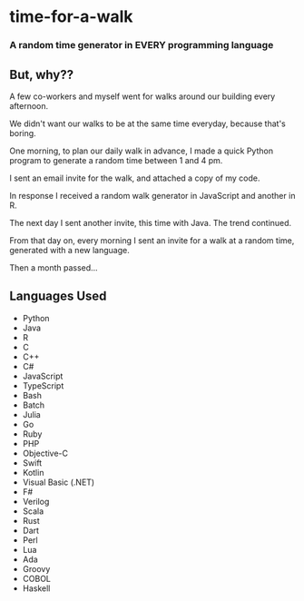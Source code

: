 # time-for-a-walk
### A random time generator in **EVERY** programming language

## But, why??
A few co-workers and myself went for walks around our building every afternoon.

We didn't want our walks to be at the same time everyday, because that's boring.

One morning, to plan our daily walk in advance, I made a quick Python program to generate a random time between 1 and 4 pm.

I sent an email invite for the walk, and attached a copy of my code.

In response I received a random walk generator in JavaScript and another in R.

The next day I sent another invite, this time with Java. The trend continued.

From that day on, every morning I sent an invite for a walk at a random time, generated with a new language.

Then a month passed...


## Languages Used
- Python
- Java
- R
- C
- C++
- C#
- JavaScript
- TypeScript
- Bash
- Batch
- Julia
- Go
- Ruby
- PHP
- Objective-C
- Swift
- Kotlin
- Visual Basic (.NET)
- F#
- Verilog
- Scala
- Rust
- Dart
- Perl
- Lua
- Ada
- Groovy
- COBOL
- Haskell
